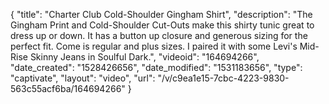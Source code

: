 {
    "title": "Charter Club Cold-Shoulder Gingham Shirt",
    "description": "The Gingham Print and Cold-Shoulder Cut-Outs make this shirty tunic great to dress up or down. It has a button up closure and generous sizing for the perfect fit. Come is regular and plus sizes. I paired it with some Levi's Mid-Rise Skinny Jeans in Soulful Dark.",
    "videoid": "164694266",
    "date_created": "1528426656",
    "date_modified": "1531183656",
    "type": "captivate",
    "layout": "video",
    "url": "\/v\/c9ea1e15-7cbc-4223-9830-563c55acf6ba\/164694266"
}